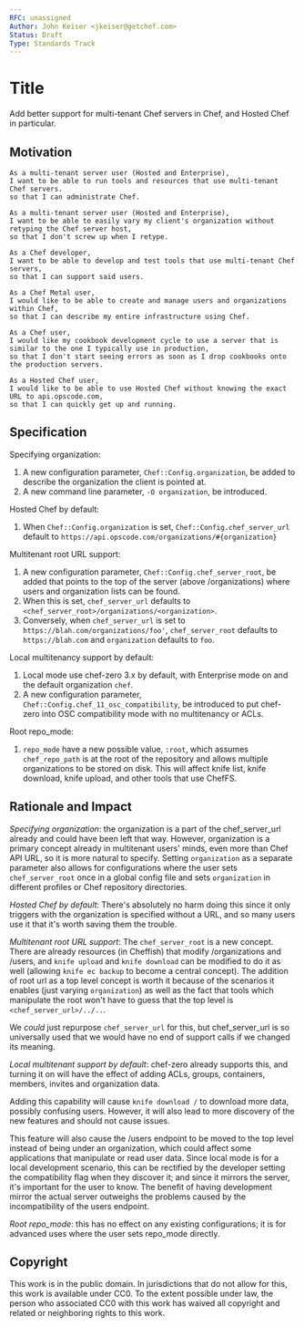 ```yaml
---
RFC: unassigned
Author: John Keiser <jkeiser@getchef.com>
Status: Draft
Type: Standards Track
---
```


# Title

Add better support for multi-tenant Chef servers in Chef, and Hosted Chef in particular.

## Motivation

    As a multi-tenant server user (Hosted and Enterprise),
    I want to be able to run tools and resources that use multi-tenant Chef servers.
    so that I can administrate Chef.

    As a multi-tenant server user (Hosted and Enterprise),
    I want to be able to easily vary my client's organization without retyping the Chef server host,
    so that I don't screw up when I retype.

    As a Chef developer,
    I want to be able to develop and test tools that use multi-tenant Chef servers,
    so that I can support said users.

    As a Chef Metal user,
    I would like to be able to create and manage users and organizations within Chef,
    so that I can describe my entire infrastructure using Chef.

    As a Chef user,
    I would like my cookbook development cycle to use a server that is similar to the one I typically use in production,
    so that I don't start seeing errors as soon as I drop cookbooks onto the production servers.

    As a Hosted Chef user,
    I would like to be able to use Hosted Chef without knowing the exact URL to api.opscode.com,
    so that I can quickly get up and running.

## Specification

Specifying organization:
1. A new configuration parameter, `Chef::Config.organization`, be added to describe the organization the client is pointed at.
2. A new command line parameter, `-O organization`, be introduced.

Hosted Chef by default:
1. When `Chef::Config.organization` is set, `Chef::Config.chef_server_url` default to `https://api.opscode.com/organizations/#{organization}`

Multitenant root URL support:
1. A new configuration parameter, `Chef::Config.chef_server_root`, be added that points to the top of the server (above /organizations) where users and organization lists can be found.
2. When this is set, `chef_server_url` defaults to `<chef_server_root>/organizations/<organization>`.
3. Conversely, when `chef_server_url` is set to `https://blah.com/organizations/foo'`, `chef_server_root` defaults to `https://blah.com` and `organization` defaults to `foo`.

Local multitenancy support by default:
1. Local mode use chef-zero 3.x by default, with Enterprise mode on and the default organization `chef`.
2. A new configuration parameter, `Chef::Config.chef_11_osc_compatibility`, be introduced to put chef-zero into OSC compatibility mode with no multitenancy or ACLs.

Root repo_mode:
1. `repo_mode` have a new possible value, `:root`, which assumes `chef_repo_path` is at the root of the repository and allows multiple organizations to be stored on disk.  This will affect knife list, knife download, knife upload, and other tools that use ChefFS.

## Rationale and Impact

*Specifying organization*: the organization is a part of the chef_server_url already and could have been left that way.  However, organization is a primary concept already in multitenant users' minds, even more than Chef API URL, so it is more natural to specify.  Setting `organization` as a separate parameter also allows for configurations where the user sets `chef_server_root` once in a global config file and sets `organization` in different profiles or Chef repository directories.

*Hosted Chef by default*: There's absolutely no harm doing this since it only triggers with the organization is specified without a URL, and so many users use it that it's worth saving them the trouble.

*Multitenant root URL support*: The `chef_server_root` is a new concept.  There are already resources (in Cheffish) that modify /organizations and /users, and `knife upload` and `knife download` can be modified to do it as well (allowing `knife ec backup` to become a central concept).  The addition of root url as a top level concept is worth it because of the scenarios it enables (just varying `organization`) as well as the fact that tools which manipulate the root won't have to guess that the top level is `<chef_server_url>/../..`.

We *could* just repurpose `chef_server_url` for this, but chef_server_url is so universally used that we would have no end of support calls if we changed its meaning.

*Local multitenant support by default*: chef-zero already supports this, and turning it on will have the effect of adding ACLs, groups, containers, members, invites and organization data.

Adding this capability will cause `knife download /` to download more data, possibly confusing users.  However, it will also lead to more discovery of the new features and should not cause issues.

This feature will also cause the /users endpoint to be moved to the top level instead of being under an organization, which could affect some applications that manipulate or read user data.  Since local mode is for a local development scenario, this can be rectified by the developer setting the compatibility flag when they discover it; and since it mirrors the server, it's important for the user to know.  The benefit of having development mirror the actual server outweighs the problems caused by the incompatibility of the users endpoint.

*Root repo_mode*: this has no effect on any existing configurations; it is for advanced uses where the user sets repo_mode directly.

## Copyright

This work is in the public domain. In jurisdictions that do not allow for this,
this work is available under CC0. To the extent possible under law, the person
who associated CC0 with this work has waived all copyright and related or
neighboring rights to this work.
